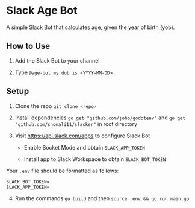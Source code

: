 # Slack Age Bot

A simple Slack Bot that calculates age, given the year of birth (yob).

## How to Use
1. Add the Slack Bot to your channel

2. Type ```@age-bot my dob is <YYYY-MM-DD>```

## Setup
1. Clone the repo ```git clone <repo>```

2. Install dependencies ```go get "github.com/joho/godotenv"``` and ```go get "github.com/shomali11/slacker"``` in root directory

3. Visit https://api.slack.com/apps to configure Slack Bot 

    - Enable Socket Mode and obtain ```SLACK_APP_TOKEN```

    - Install app to Slack Workspace to obtain ```SLACK_BOT_TOKEN```
    
Your ```.env``` file should be formatted as follows:

```
SLACK_BOT_TOKEN=
SLACK_APP_TOKEN=
```

4. Run the commands ```go build``` and then ```source .env && go run main.go```
